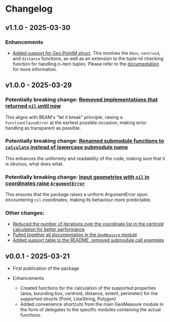 # Changelog

## v1.1.0 - 2025-03-30

### Enhancements

- [Added support for Geo.PointM struct](https://github.com/simagyari/geomeasure/pull/15). This involves the `bbox`, `centroid`, and `distance` functions, as well as an extension to the tuple nil checking function for handling n-item tuples. Please refer to the [documentation](https://github.com/simagyari/geomeasure/blob/main/README.md) for more information.

## v1.0.0 - 2025-03-29

### Potentially breaking change: [Removed implementations that returned `nil` until now](https://github.com/simagyari/geomeasure/pull/5)

This aligns with BEAM's "let it break" principle, raising a `FunctionClauseError` at the earliest possible occasion, making error handling as transparent as possible.

### Potentially breaking change: [Renamed submodule functions to `calculate` instead of lowercase submodule name](https://github.com/simagyari/geomeasure/pull/9)

This enhances the uniformity and readability of the code, making sure that it is obvious, what does what.

### Potentially breaking change: [Input geometries with `nil` in coordinates raise `ArgumentError`](https://github.com/simagyari/geomeasure/pull/12)

This ensures that the package raises a uniform ArgumentError upon encountering `nil` coordinates, making its behaviour more predictable.

### Other changes:

- [Reduced the number of iterations over the coordinate list in the centroid calculation for better performance](https://github.com/simagyari/geomeasure/pull/11)
- [Pulled together all documentation in the `GeoMeasure` module](https://github.com/simagyari/geomeasure/pull/6)
- [Added support table to the README, removed submodule call examples](https://github.com/simagyari/geomeasure/pull/7)

## v0.0.1 - 2025-03-21

- First publication of the package

- Enhancements

    - Created functions for the calculation of the supported properties (area, bounding box, centroid, distance, extent, perimeter) for the supported structs (Point, LineString, Polygon)
    - Added convenience shortcuts from the main GeoMeasure module in the form of delegates to the specific modules containing the actual functions.